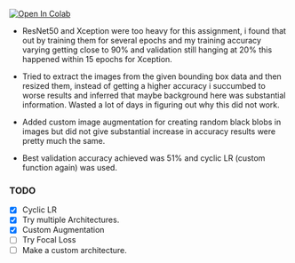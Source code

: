 [![Open In Colab](https://colab.research.google.com/assets/colab-badge.svg)](https://colab.research.google.com/drive/1JLbnAUmWTxrRtMDrZdPmQR2l7Mw9h3e5)

-   ResNet50 and Xception were too heavy for this assignment, i found that out by training them for several epochs and my training accuracy varying getting close to 90% and  validation still hanging at 20% this happened within 15 epochs for Xception.

-   Tried to extract the images from the given bounding box data and then resized them, instead of getting a higher accuracy i succumbed to worse results and inferred that maybe background here was substantial information. Wasted a lot of days in figuring out why this did not work.

-   Added custom image augmentation for creating random black blobs in images but did not give substantial increase in accuracy results were pretty much the same.

-   Best validation accuracy achieved was 51% and cyclic LR (custom function again) was used.

### TODO

- [x] Cyclic LR
- [x] Try multiple Architectures.
- [x] Custom Augmentation
- [ ] Try Focal Loss
- [ ] Make a custom architecture.
